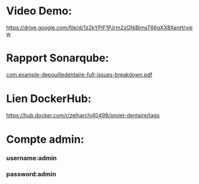 # Video Demo:
https://drive.google.com/file/d/1z2kYPlF1PJrm2zGNiBjmsT66gXX8XanH/view
# Rapport Sonarqube:
[com.example-depouilledentaire-full-issues-breakdown.pdf](https://github.com/zakaria-333/projet-dentaire-web/files/13798793/com.example-depouilledentaire-full-issues-breakdown.pdf)
# Lien DockerHub:
https://hub.docker.com/r/zelharchi40498/projet-dentaire/tags
# Compte admin:
### username:admin
### password:admin
